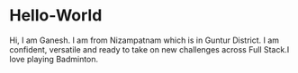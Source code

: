 # Hello-World

Hi, I am Ganesh. I am from Nizampatnam which is in Guntur District. I am confident, versatile and ready to take on new challenges across Full Stack.I love playing Badminton.
